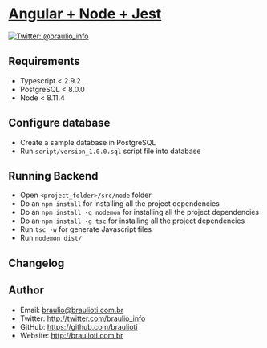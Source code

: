 # [Angular + Node + Jest](https://brau.io)

[![Twitter: @braulio_info](https://img.shields.io/badge/contact-@braulio_info-blue.svg?style=flat)](https://twitter.com/braulio_info)

## Requirements

- Typescript < 2.9.2
- PostgreSQL < 8.0.0
- Node < 8.11.4

## Configure database

- Create a sample database in PostgreSQL
- Run `script/version_1.0.0.sql` script file into database

## Running Backend

- Open `<project_folder>/src/node` folder
- Do an `npm install` for installing all the project dependencies
- Do an `npm install -g nodemon` for installing all the project dependencies
- Do an `npm install -g tsc` for installing all the project dependencies
- Run `tsc -w` for generate Javascript files
- Run `nodemon dist/` 

## Changelog

## Author
- Email: braulio@braulioti.com.br
- Twitter: http://twitter.com/braulio_info
- GitHub: https://github.com/braulioti
- Website: http://braulioti.com.br